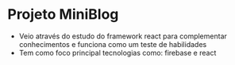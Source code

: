 # Projeto MiniBlog

- Veio através do estudo do framework react para complementar conhecimentos e funciona como um teste de habilidades
- Tem como foco principal tecnologias como: firebase e react



